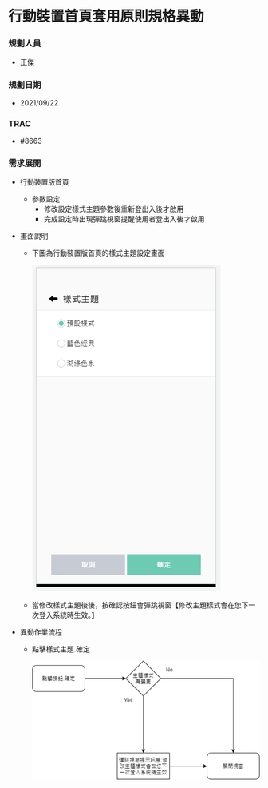# 行動裝置首頁套用原則規格異動

### <div id="user">規劃人員</div>
* 正傑

### <div id="updatedate">規劃日期</div>
* 2021/09/22

### <div id="trac">TRAC</div>
* #8663

### <div id="requirement">需求展開</div>
* 行動裝置版首頁
    * 參數設定
        * 修改設定樣式主題參數後重新登出入後才啟用
        * 完成設定時出現彈跳視窗提醒使用者登出入後才啟用

* 畫面說明

    * 下圖為行動裝置版首頁的樣式主題設定畫面
        
        ![行動裝置版參數設定]

    * 當修改樣式主題後後，按確認按鈕會彈跳視窗【修改主題樣式會在您下一次登入系統時生效。】

* 異動作業流程

   * 點擊樣式主題.確定

        ![點擊樣式主題.確定]

[行動裝置版參數設定]:attachment/themestyle.png "行動裝置版參數設定"
[點擊樣式主題.確定]:attachment/themestyle_clickok.png "點擊樣式主題.確定"